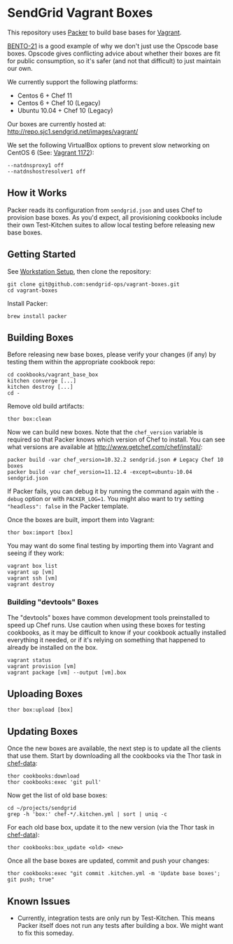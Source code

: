 # SendGrid Vagrant Boxes

This repository uses [Packer](http://www.packer.io) to build base bases for
[Vagrant](http://www.vagrantup.com/).

[BENTO-21](https://tickets.opscode.com/browse/BENTO-21) is a good example of
why we don't just use the Opscode base boxes. Opscode gives conflicting advice
about whether their boxes are fit for public consumption, so it's safer (and
not that difficult) to just maintain our own.

We currently support the following platforms:

- Centos 6 + Chef 11
- Centos 6 + Chef 10 (Legacy)
- Ubuntu 10.04 + Chef 10 (Legacy)

Our boxes are currently hosted at: http://repo.sjc1.sendgrid.net/images/vagrant/

We set the following VirtualBox options to prevent slow networking on CentOS 6
(See: [Vagrant 1172](https://github.com/mitchellh/vagrant/issues/1172)):

    --natdnsproxy1 off
    --natdnshostresolver1 off

## How it Works

Packer reads its configuration from `sendgrid.json` and uses Chef to provision
base boxes. As you'd expect, all provisioning cookbooks include their own
Test-Kitchen suites to allow local testing before releasing new base boxes.

## Getting Started

See [Workstation Setup](https://wiki.sendgrid.net/display/OPS/Workstation+Setup),
then clone the repository:

    git clone git@github.com:sendgrid-ops/vagrant-boxes.git
    cd vagrant-boxes

Install Packer:

    brew install packer

## Building Boxes

Before releasing new base boxes, please verify your changes (if any) by testing
them within the appropriate cookbook repo:

    cd cookbooks/vagrant_base_box
    kitchen converge [...]
    kitchen destroy [...]
    cd -

Remove old build artifacts:

    thor box:clean

Now we can build new boxes. Note that the `chef_version` variable is required
so that Packer knows which version of Chef to install. You can see what
versions are available at http://www.getchef.com/chef/install/:

    packer build -var chef_version=10.32.2 sendgrid.json # Legacy Chef 10 boxes
    packer build -var chef_version=11.12.4 -except=ubuntu-10.04 sendgrid.json

If Packer fails, you can debug it by running the command again with the
`-debug` option or with `PACKER_LOG=1`. You might also want to try setting
`"headless": false` in the Packer template.

Once the boxes are built, import them into Vagrant:

    thor box:import [box]

You may want do some final testing by importing them into Vagrant and seeing if
they work:

    vagrant box list
    vagrant up [vm]
    vagrant ssh [vm]
    vagrant destroy

### Building "devtools" Boxes

The "devtools" boxes have common development tools preinstalled to speed up
Chef runs. Use caution when using these boxes for testing cookbooks, as it may
be difficult to know if your cookbook actually installed everything it needed,
or if it's relying on something that happened to already be installed on the
box.

    vagrant status
    vagrant provision [vm]
    vagrant package [vm] --output [vm].box

## Uploading Boxes

    thor box:upload [box]

## Updating Boxes

Once the new boxes are available, the next step is to update all the clients
that use them. Start by downloading all the cookbooks via the Thor task in
[chef-data](https://github.com/sendgrid-ops/chef-data):

    thor cookbooks:download
    thor cookbooks:exec 'git pull'

Now get the list of old base boxes:

    cd ~/projects/sendgrid
    grep -h 'box:' chef-*/.kitchen.yml | sort | uniq -c

For each old base box, update it to the new version (via the Thor task in
[chef-data](https://github.com/sendgrid-ops/chef-data)):

    thor cookbooks:box_update <old> <new>

Once all the base boxes are updated, commit and push your changes:

    thor cookbooks:exec "git commit .kitchen.yml -m 'Update base boxes'; git push; true"

## Known Issues

- Currently, integration tests are only run by Test-Kitchen. This means Packer
itself does not run any tests after building a box. We might want to fix this
someday.
